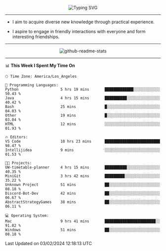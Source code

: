 <p align="center">
  <img src="https://readme-typing-svg.demolab.com?font=Fira+Code&weight=500&size=32&duration=2500&pause=1600&center=true&vCenter=true&random=false&width=1024&height=64&lines=Hi+there+%F0%9F%91%8B;I'm+delighted+you+could+make+it+here+%F0%9F%8E%89;I'm+Harry%2C+a+college+student+still+finding+my+way" alt="Typing SVG" />
</p>


---


- I aim to acquire diverse new knowledge through practical experience.

- I aspire to engage in friendly interactions with everyone and form interesting friendships.


---


<p align="center">
  <img src="https://github-readme-stats.vercel.app/api?username=Harry-Jing&show_icons=true" alt="github-readme-stats"/>
</p>


---

<!--START_SECTION:waka-->
📊 **This Week I Spent My Time On** 

```text
🕑︎ Time Zone: America/Los_Angeles

💬 Programming Languages: 
Python                   5 hrs 19 mins       █████████████░░░░░░░░░░░░   50.43 % 
Java                     4 hrs 15 mins       ██████████░░░░░░░░░░░░░░░   40.42 % 
Bash                     25 mins             █░░░░░░░░░░░░░░░░░░░░░░░░   04.03 % 
Other                    19 mins             █░░░░░░░░░░░░░░░░░░░░░░░░   03.04 % 
HTML                     12 mins             ░░░░░░░░░░░░░░░░░░░░░░░░░   01.93 % 

🔥 Editors: 
VS Code                  10 hrs 23 mins      █████████████████████████   98.47 % 
Intellijidea             9 mins              ░░░░░░░░░░░░░░░░░░░░░░░░░   01.53 % 

🐱‍💻 Projects: 
UW-timetable-planner     4 hrs 15 mins       ██████████░░░░░░░░░░░░░░░   40.35 % 
MiniGit                  3 hrs 42 mins       █████████░░░░░░░░░░░░░░░░   35.22 % 
Unknown Project          51 mins             ██░░░░░░░░░░░░░░░░░░░░░░░   08.18 % 
Discord-Bot-Dev          42 mins             ██░░░░░░░░░░░░░░░░░░░░░░░   06.67 % 
AbstractStrategyGames    38 mins             ██░░░░░░░░░░░░░░░░░░░░░░░   06.11 % 

💻 Operating System: 
Mac                      9 hrs 41 mins       ███████████████████████░░   91.82 % 
Windows                  51 mins             ██░░░░░░░░░░░░░░░░░░░░░░░   08.18 % 
```


 Last Updated on 03/02/2024 12:18:13 UTC
<!--END_SECTION:waka-->
